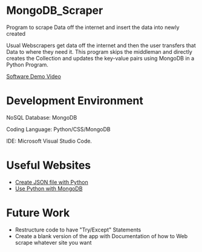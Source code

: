 # MongoDB_Scraper
Program to scrape Data off the internet and insert the data into newly created <Postgres Tables>

Usual Webscrapers get data off the internet and then the user transfers that Data to where they need it. This program skips the middleman and directly creates the Collection and updates the key-value pairs using MongoDB in a Python Program.

[Software Demo Video](<https://youtu.be>)

# Development Environment
NoSQL Database: MongoDB

Coding Language: Python/CSS/MongoDB

IDE: Microsoft Visual Studio Code.

# Useful Websites
* [Create JSON file with Python](https://www.geeksforgeeks.org/reading-and-writing-json-to-a-file-in-python/)
* [Use Python with MongoDB](https://www.mongodb.com/languages/python)

# Future Work

* Restructure code to have "Try/Except" Statements
* Create a blank version of the app with Documentation of how to Web scrape whatever site you want
